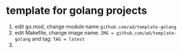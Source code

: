 # template for golang projects

1. edit go.mod, change module name `github.com/ad/template-golang`
2. edit Makefile, change image name: `IMG = github.com/ad/template-golang` and tag: `TAG = latest`
3. 